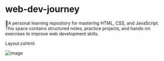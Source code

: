 # web-dev-journey 
 🚀A personal learning repository for mastering HTML, CSS, and JavaScript. This space contains structured notes, practice projects, and hands-on exercises to improve web development skills. 

Layout.cshtml: 

![image](https://github.com/user-attachments/assets/dce8a39e-96e7-4105-9e67-dedbbb4aa180)
